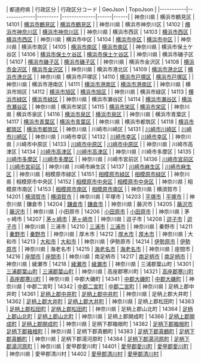 | 都道府県 | 行政区分 | 行政区分コード | GeoJson | TopoJson |
|-----------|--------------|--------- |--------------|------|------|
| 神奈川県 | 横浜市鶴見区 | 14101 | [横浜市鶴見区](/geojson/cities/14/14101.json) | [横浜市鶴見区](/topojson/cities/14/14101.topojson) |
| 神奈川県 | 横浜市神奈川区 | 14102 | [横浜市神奈川区](/geojson/cities/14/14102.json) | [横浜市神奈川区](/topojson/cities/14/14102.topojson) |
| 神奈川県 | 横浜市西区 | 14103 | [横浜市西区](/geojson/cities/14/14103.json) | [横浜市西区](/topojson/cities/14/14103.topojson) |
| 神奈川県 | 横浜市中区 | 14104 | [横浜市中区](/geojson/cities/14/14104.json) | [横浜市中区](/topojson/cities/14/14104.topojson) |
| 神奈川県 | 横浜市南区 | 14105 | [横浜市南区](/geojson/cities/14/14105.json) | [横浜市南区](/topojson/cities/14/14105.topojson) |
| 神奈川県 | 横浜市保土ケ谷区 | 14106 | [横浜市保土ケ谷区](/geojson/cities/14/14106.json) | [横浜市保土ケ谷区](/topojson/cities/14/14106.topojson) |
| 神奈川県 | 横浜市磯子区 | 14107 | [横浜市磯子区](/geojson/cities/14/14107.json) | [横浜市磯子区](/topojson/cities/14/14107.topojson) |
| 神奈川県 | 横浜市金沢区 | 14108 | [横浜市金沢区](/geojson/cities/14/14108.json) | [横浜市金沢区](/topojson/cities/14/14108.topojson) |
| 神奈川県 | 横浜市港北区 | 14109 | [横浜市港北区](/geojson/cities/14/14109.json) | [横浜市港北区](/topojson/cities/14/14109.topojson) |
| 神奈川県 | 横浜市戸塚区 | 14110 | [横浜市戸塚区](/geojson/cities/14/14110.json) | [横浜市戸塚区](/topojson/cities/14/14110.topojson) |
| 神奈川県 | 横浜市港南区 | 14111 | [横浜市港南区](/geojson/cities/14/14111.json) | [横浜市港南区](/topojson/cities/14/14111.topojson) |
| 神奈川県 | 横浜市旭区 | 14112 | [横浜市旭区](/geojson/cities/14/14112.json) | [横浜市旭区](/topojson/cities/14/14112.topojson) |
| 神奈川県 | 横浜市緑区 | 14113 | [横浜市緑区](/geojson/cities/14/14113.json) | [横浜市緑区](/topojson/cities/14/14113.topojson) |
| 神奈川県 | 横浜市瀬谷区 | 14114 | [横浜市瀬谷区](/geojson/cities/14/14114.json) | [横浜市瀬谷区](/topojson/cities/14/14114.topojson) |
| 神奈川県 | 横浜市栄区 | 14115 | [横浜市栄区](/geojson/cities/14/14115.json) | [横浜市栄区](/topojson/cities/14/14115.topojson) |
| 神奈川県 | 横浜市泉区 | 14116 | [横浜市泉区](/geojson/cities/14/14116.json) | [横浜市泉区](/topojson/cities/14/14116.topojson) |
| 神奈川県 | 横浜市青葉区 | 14117 | [横浜市青葉区](/geojson/cities/14/14117.json) | [横浜市青葉区](/topojson/cities/14/14117.topojson) |
| 神奈川県 | 横浜市都筑区 | 14118 | [横浜市都筑区](/geojson/cities/14/14118.json) | [横浜市都筑区](/topojson/cities/14/14118.topojson) |
| 神奈川県 | 川崎市川崎区 | 14131 | [川崎市川崎区](/geojson/cities/14/14131.json) | [川崎市川崎区](/topojson/cities/14/14131.topojson) |
| 神奈川県 | 川崎市幸区 | 14132 | [川崎市幸区](/geojson/cities/14/14132.json) | [川崎市幸区](/topojson/cities/14/14132.topojson) |
| 神奈川県 | 川崎市中原区 | 14133 | [川崎市中原区](/geojson/cities/14/14133.json) | [川崎市中原区](/topojson/cities/14/14133.topojson) |
| 神奈川県 | 川崎市高津区 | 14134 | [川崎市高津区](/geojson/cities/14/14134.json) | [川崎市高津区](/topojson/cities/14/14134.topojson) |
| 神奈川県 | 川崎市多摩区 | 14135 | [川崎市多摩区](/geojson/cities/14/14135.json) | [川崎市多摩区](/topojson/cities/14/14135.topojson) |
| 神奈川県 | 川崎市宮前区 | 14136 | [川崎市宮前区](/geojson/cities/14/14136.json) | [川崎市宮前区](/topojson/cities/14/14136.topojson) |
| 神奈川県 | 川崎市麻生区 | 14137 | [川崎市麻生区](/geojson/cities/14/14137.json) | [川崎市麻生区](/topojson/cities/14/14137.topojson) |
| 神奈川県 | 相模原市緑区 | 14151 | [相模原市緑区](/geojson/cities/14/14151.json) | [相模原市緑区](/topojson/cities/14/14151.topojson) |
| 神奈川県 | 相模原市中央区 | 14152 | [相模原市中央区](/geojson/cities/14/14152.json) | [相模原市中央区](/topojson/cities/14/14152.topojson) |
| 神奈川県 | 相模原市南区 | 14153 | [相模原市南区](/geojson/cities/14/14153.json) | [相模原市南区](/topojson/cities/14/14153.topojson) |
| 神奈川県 | 横須賀市 | 14201 | [横須賀市](/geojson/cities/14/14201.json) | [横須賀市](/topojson/cities/14/14201.topojson) |
| 神奈川県 | 平塚市 | 14203 | [平塚市](/geojson/cities/14/14203.json) | [平塚市](/topojson/cities/14/14203.topojson) |
| 神奈川県 | 鎌倉市 | 14204 | [鎌倉市](/geojson/cities/14/14204.json) | [鎌倉市](/topojson/cities/14/14204.topojson) |
| 神奈川県 | 藤沢市 | 14205 | [藤沢市](/geojson/cities/14/14205.json) | [藤沢市](/topojson/cities/14/14205.topojson) |
| 神奈川県 | 小田原市 | 14206 | [小田原市](/geojson/cities/14/14206.json) | [小田原市](/topojson/cities/14/14206.topojson) |
| 神奈川県 | 茅ヶ崎市 | 14207 | [茅ヶ崎市](/geojson/cities/14/14207.json) | [茅ヶ崎市](/topojson/cities/14/14207.topojson) |
| 神奈川県 | 逗子市 | 14208 | [逗子市](/geojson/cities/14/14208.json) | [逗子市](/topojson/cities/14/14208.topojson) |
| 神奈川県 | 三浦市 | 14210 | [三浦市](/geojson/cities/14/14210.json) | [三浦市](/topojson/cities/14/14210.topojson) |
| 神奈川県 | 秦野市 | 14211 | [秦野市](/geojson/cities/14/14211.json) | [秦野市](/topojson/cities/14/14211.topojson) |
| 神奈川県 | 厚木市 | 14212 | [厚木市](/geojson/cities/14/14212.json) | [厚木市](/topojson/cities/14/14212.topojson) |
| 神奈川県 | 大和市 | 14213 | [大和市](/geojson/cities/14/14213.json) | [大和市](/topojson/cities/14/14213.topojson) |
| 神奈川県 | 伊勢原市 | 14214 | [伊勢原市](/geojson/cities/14/14214.json) | [伊勢原市](/topojson/cities/14/14214.topojson) |
| 神奈川県 | 海老名市 | 14215 | [海老名市](/geojson/cities/14/14215.json) | [海老名市](/topojson/cities/14/14215.topojson) |
| 神奈川県 | 座間市 | 14216 | [座間市](/geojson/cities/14/14216.json) | [座間市](/topojson/cities/14/14216.topojson) |
| 神奈川県 | 南足柄市 | 14217 | [南足柄市](/geojson/cities/14/14217.json) | [南足柄市](/topojson/cities/14/14217.topojson) |
| 神奈川県 | 綾瀬市 | 14218 | [綾瀬市](/geojson/cities/14/14218.json) | [綾瀬市](/topojson/cities/14/14218.topojson) |
| 神奈川県 | 三浦郡葉山町 | 14301 | [三浦郡葉山町](/geojson/cities/14/14301.json) | [三浦郡葉山町](/topojson/cities/14/14301.topojson) |
| 神奈川県 | 高座郡寒川町 | 14321 | [高座郡寒川町](/geojson/cities/14/14321.json) | [高座郡寒川町](/topojson/cities/14/14321.topojson) |
| 神奈川県 | 中郡大磯町 | 14341 | [中郡大磯町](/geojson/cities/14/14341.json) | [中郡大磯町](/topojson/cities/14/14341.topojson) |
| 神奈川県 | 中郡二宮町 | 14342 | [中郡二宮町](/geojson/cities/14/14342.json) | [中郡二宮町](/topojson/cities/14/14342.topojson) |
| 神奈川県 | 足柄上郡中井町 | 14361 | [足柄上郡中井町](/geojson/cities/14/14361.json) | [足柄上郡中井町](/topojson/cities/14/14361.topojson) |
| 神奈川県 | 足柄上郡大井町 | 14362 | [足柄上郡大井町](/geojson/cities/14/14362.json) | [足柄上郡大井町](/topojson/cities/14/14362.topojson) |
| 神奈川県 | 足柄上郡松田町 | 14363 | [足柄上郡松田町](/geojson/cities/14/14363.json) | [足柄上郡松田町](/topojson/cities/14/14363.topojson) |
| 神奈川県 | 足柄上郡山北町 | 14364 | [足柄上郡山北町](/geojson/cities/14/14364.json) | [足柄上郡山北町](/topojson/cities/14/14364.topojson) |
| 神奈川県 | 足柄上郡開成町 | 14366 | [足柄上郡開成町](/geojson/cities/14/14366.json) | [足柄上郡開成町](/topojson/cities/14/14366.topojson) |
| 神奈川県 | 足柄下郡箱根町 | 14382 | [足柄下郡箱根町](/geojson/cities/14/14382.json) | [足柄下郡箱根町](/topojson/cities/14/14382.topojson) |
| 神奈川県 | 足柄下郡真鶴町 | 14383 | [足柄下郡真鶴町](/geojson/cities/14/14383.json) | [足柄下郡真鶴町](/topojson/cities/14/14383.topojson) |
| 神奈川県 | 足柄下郡湯河原町 | 14384 | [足柄下郡湯河原町](/geojson/cities/14/14384.json) | [足柄下郡湯河原町](/topojson/cities/14/14384.topojson) |
| 神奈川県 | 愛甲郡愛川町 | 14401 | [愛甲郡愛川町](/geojson/cities/14/14401.json) | [愛甲郡愛川町](/topojson/cities/14/14401.topojson) |
| 神奈川県 | 愛甲郡清川村 | 14402 | [愛甲郡清川村](/geojson/cities/14/14402.json) | [愛甲郡清川村](/topojson/cities/14/14402.topojson) |
